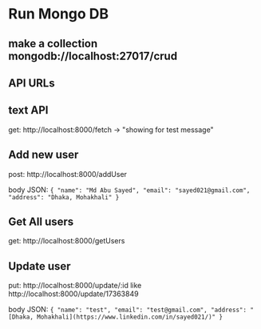 # Run Mongo DB
## make a collection mongodb://localhost:27017/crud


## API URLs

## text API
get: http://localhost:8000/fetch -> "showing for test message"

## Add new user
post: http://localhost:8000/addUser

body JSON:
``{
    "name": "Md Abu Sayed",
    "email": "sayed021@gmail.com",
    "address": "Dhaka, Mohakhali"
} ``

## Get All users
get: http://localhost:8000/getUsers


## Update user
put: http://localhost:8000/update/:id like http://localhost:8000/update/17363849

body JSON:
``{
    "name": "test",
    "email": "test@gmail.com",
    "address": "[Dhaka, Mohakhali](https://www.linkedin.com/in/sayed021/)"
}``

